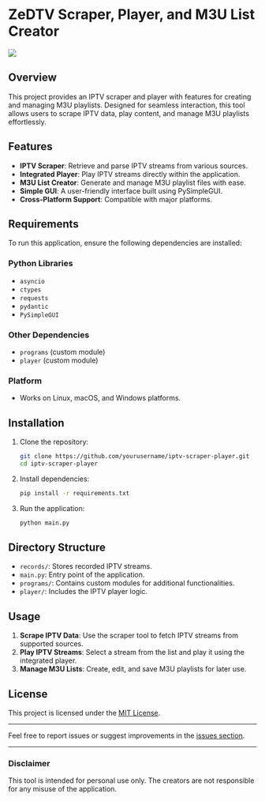# ZeDTV Scraper, Player, and M3U List Creator
<img src="https://i.gyazo.com/ba8639e4d40cf9f930487c9f1cf69c90.png">

## Overview
This project provides an IPTV scraper and player with features for creating and managing M3U playlists. Designed for seamless interaction, this tool allows users to scrape IPTV data, play content, and manage M3U playlists effortlessly.

## Features
- **IPTV Scraper**: Retrieve and parse IPTV streams from various sources.
- **Integrated Player**: Play IPTV streams directly within the application.
- **M3U List Creator**: Generate and manage M3U playlist files with ease.
- **Simple GUI**: A user-friendly interface built using PySimpleGUI.
- **Cross-Platform Support**: Compatible with major platforms.

## Requirements
To run this application, ensure the following dependencies are installed:

### Python Libraries
- `asyncio`
- `ctypes`
- `requests`
- `pydantic`
- `PySimpleGUI`

### Other Dependencies
- `programs` (custom module)
- `player` (custom module)

### Platform
- Works on Linux, macOS, and Windows platforms.

## Installation
1. Clone the repository:
   ```bash
   git clone https://github.com/yourusername/iptv-scraper-player.git
   cd iptv-scraper-player
   ```

2. Install dependencies:
   ```bash
   pip install -r requirements.txt
   ```

3. Run the application:
   ```bash
   python main.py
   ```

## Directory Structure
- `records/`: Stores recorded IPTV streams.
- `main.py`: Entry point of the application.
- `programs/`: Contains custom modules for additional functionalities.
- `player/`: Includes the IPTV player logic.

## Usage
1. **Scrape IPTV Data**: Use the scraper tool to fetch IPTV streams from supported sources.
2. **Play IPTV Streams**: Select a stream from the list and play it using the integrated player.
3. **Manage M3U Lists**: Create, edit, and save M3U playlists for later use.

## License
This project is licensed under the [MIT License](LICENSE).

---

Feel free to report issues or suggest improvements in the [issues section](https://github.com/yourusername/iptv-scraper-player/issues).

---

### Disclaimer
This tool is intended for personal use only. The creators are not responsible for any misuse of the application.


